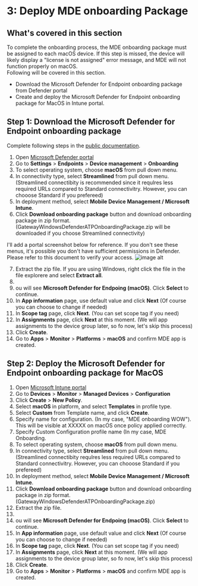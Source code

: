# 3: Deploy MDE onboarding Package

## What's covered in this section
To complete the onboarding process, the MDE onboarding package must be assigned to each macOS device. If this step is missed, the device will likely display a "license is not assigned" error message, and MDE will not function properly on macOS.  
Following will be covered in this section.    
- Download the Microsoft Defender for Endpoint onboarding package from Defender portal
- Create and deploy the Microsoft Defender for Endpoint onboarding package for MacOS in Intune portal.

## Step 1: Download the Microsoft Defender for Endpoint onboarding package
Complete following steps in the [public documentation](https://learn.microsoft.com/en-us/defender-endpoint/mac-install-with-intune#step-13-download-the-microsoft-defender-for-endpoint-onboarding-package).


1. Open [Microsoft Defender portal](https://security.microsoft.com)
2. Go to **Settings** > **Endpoints** > **Device management** > **Onboarding**
3. To select operating system, choose **macOS** from pull down menu.
4. In connectivity type, select **Streamlined** from pull down menu.  
   (Streamlined connectibity is recommended since it requlres less required URLs compared to Standard connectivitry. However, you can chooose Standard if you prefereed)
5. In deployment method, select **Mobile Device Management / Microsoft Intune**.
6. Click **Download onboarding package** button and download onboarding package in zip format. (GatewayWindowsDefenderATPOnboardingPackage.zip will be downloaded if you choose Streamlined connectivity)

I'll add a portal screenshot below for reference.
If you don't see these menus, it's possible you don't have sufficient permissions in Defender. Please refer to this document to verify your access.
![image alt](https://github.com/yujiaoMSFT/mde-temp/blob/c2241e2fa4df4f6a4ca655f2cb7270106de7378b/images/macOS/MDE-Download-OnboardingPackage1.png)

7. Extract the zip file. If you are using Windows, right click the file in the file explorere and select **Extract all**.
9. 
10. ou will see **Microsoft Defender for Endpoing (macOS)**. Click **Select** to continue.
11. In **App information** page, use default value and click **Next** (Of course you can choose to change if needed)
12. In **Scope tag** page, click **Next**. (You can set scope tag if you need)
13. In **Assignments** page, click **Next** at this moment. (We will app assignments to the device group later, so fo now, let's skip this process)
14. Click **Create**.
15. Go to **Apps** > **Monitor** > **Platforms** > **macOS** and confirm MDE app is created.

## Step 2: Deploy the Microsoft Defender for Endpoint onboarding package for MacOS

1. Open [Microsoft Intune portal](https://aka.ms/memac)
2. Go to **Devices** > **Monitor** > **Managed Devices** > **Configuration**
3. Click **Create** > **New Policy**.
4. Select **macOS** in platform, and select **Templates** in profile type.
5. Select **Custom** from Template name, and click **Create**.
6. Specify name for configuration. (In my case, "MDE onboarding WOW"). This will be visible at XXXXX on macOS once policy applied correctly.
7. Specify Custom Configuration profile name (In my case, MDE Onboarding. 
8. To select operating system, choose **macOS** from pull down menu.
9. In connectivity type, select **Streamlined** from pull down menu. (Streamlined connectibity requlres less required URLs compared to Standard connectivitry. However, you can chooose Standard if you prefereed)
10. In deployment method, select **Mobile Device Management / Microsoft Intune**.
11. Click **Download onboarding package** button and download onboarding package in zip format. (GatewayWindowsDefenderATPOnboardingPackage.zip)
12. Extract the zip file.
13. 
14. ou will see **Microsoft Defender for Endpoing (macOS)**. Click **Select** to continue.
15. In **App information** page, use default value and click **Next** (Of course you can choose to change if needed)
16. In **Scope tag** page, click **Next**. (You can set scope tag if you need)
17. In **Assignments** page, click **Next** at this moment. (We will app assignments to the device group later, so fo now, let's skip this process)
18. Click **Create**.
19. Go to **Apps** > **Monitor** > **Platforms** > **macOS** and confirm MDE app is created.
